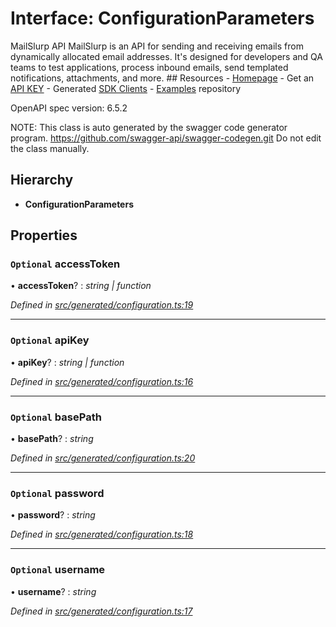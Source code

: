 # Interface: ConfigurationParameters

MailSlurp API
MailSlurp is an API for sending and receiving emails from dynamically allocated email addresses. It's designed for developers and QA teams to test applications, process inbound emails, send templated notifications, attachments, and more.   ## Resources - [Homepage](https://www.mailslurp.com) - Get an [API KEY](https://app.mailslurp.com/sign-up/) - Generated [SDK Clients](https://www.mailslurp.com/docs/) - [Examples](https://github.com/mailslurp/examples) repository

OpenAPI spec version: 6.5.2

NOTE: This class is auto generated by the swagger code generator program.
https://github.com/swagger-api/swagger-codegen.git
Do not edit the class manually.

## Hierarchy

* **ConfigurationParameters**

## Properties

### `Optional` accessToken

• **accessToken**? : *string | function*

*Defined in [src/generated/configuration.ts:19](https://github.com/mailslurp/mailslurp-client-ts-js/blob/45dbdd8/src/generated/configuration.ts#L19)*

___

### `Optional` apiKey

• **apiKey**? : *string | function*

*Defined in [src/generated/configuration.ts:16](https://github.com/mailslurp/mailslurp-client-ts-js/blob/45dbdd8/src/generated/configuration.ts#L16)*

___

### `Optional` basePath

• **basePath**? : *string*

*Defined in [src/generated/configuration.ts:20](https://github.com/mailslurp/mailslurp-client-ts-js/blob/45dbdd8/src/generated/configuration.ts#L20)*

___

### `Optional` password

• **password**? : *string*

*Defined in [src/generated/configuration.ts:18](https://github.com/mailslurp/mailslurp-client-ts-js/blob/45dbdd8/src/generated/configuration.ts#L18)*

___

### `Optional` username

• **username**? : *string*

*Defined in [src/generated/configuration.ts:17](https://github.com/mailslurp/mailslurp-client-ts-js/blob/45dbdd8/src/generated/configuration.ts#L17)*
